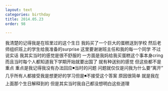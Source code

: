 ```yaml
---
layout: text
categories: birthday
title: 2014.05.23
order: 98

---
```

我清楚的记得我是在班里过的这个生日 我妈买了一个巨大的蛋糕送到学校 然后老师组织班上的学生给我准备的surprise 这里要谢谢班主任和我的每一个同学 不过说实话 我其实当时的感觉是很不舒服的 一方面是我妈给我买蛋糕这个事本身cring 而且当时每个人都知道我下学期开始就要出国了 就有种送别的感觉 但这些都不是重点 重点是我记得我没有办法回应◾当时的问题 问题就仅仅是问我为什么要“离开” 几乎所有人都接受我是想更好的学习但是◾不接受这个答案 原因很简单 就是我在上面那个生日解释到的 但是其实当时我自己都没想明白这些道理